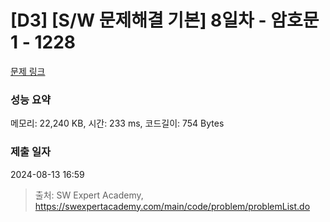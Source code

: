 # [D3] [S/W 문제해결 기본] 8일차 - 암호문1 - 1228 

[문제 링크](https://swexpertacademy.com/main/code/problem/problemDetail.do?contestProbId=AV14w-rKAHACFAYD) 

### 성능 요약

메모리: 22,240 KB, 시간: 233 ms, 코드길이: 754 Bytes

### 제출 일자

2024-08-13 16:59



> 출처: SW Expert Academy, https://swexpertacademy.com/main/code/problem/problemList.do